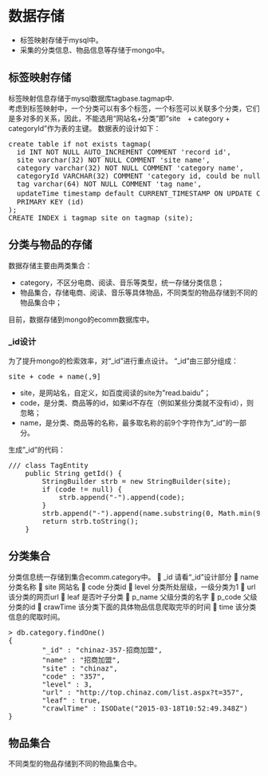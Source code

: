 
# 数据存储
- 标签映射存储于mysql中。
- 采集的分类信息、物品信息等存储于mongo中。

## 标签映射存储
标签映射信息存储于mysql数据库tagbase.tagmap中.  
考虑到标签映射中，一个分类可以有多个标签，一个标签可以关联多个分类，它们是多对多的关系，因此，不能选用“网站名+分类”即“site　+ category + categoryId”作为表的主键。
数据表的设计如下：

<pre>
create table if not exists tagmap(
  id INT NOT NULL AUTO_INCREMENT COMMENT 'record id',
  site varchar(32) NOT NULL COMMENT 'site name',
  category varchar(32) NOT NULL COMMENT 'category name',
  categoryId VARCHAR(32) COMMENT 'category id, could be null',
  tag varchar(64) NOT NULL COMMENT 'tag name',
  updateTime timestamp default CURRENT_TIMESTAMP ON UPDATE CURRENT_TIMESTAMP comment '更新时间，记录创建和更新时都会自动刷新', 
  PRIMARY KEY (id)
);
CREATE INDEX i_tagmap_site on tagmap (site);
</pre>

## 分类与物品的存储
数据存储主要由两类集合：

- category，不区分电商、阅读、音乐等类型，统一存储分类信息；
- 物品集合，存储电商、阅读、音乐等具体物品，不同类型的物品存储到不同的物品集合中；

目前，数据存储到mongo的ecomm数据库中。

### _id设计

为了提升mongo的检索效率，对“_id”进行重点设计。
“_id”由三部分组成：
<pre>site + code + name(,9]</pre>

- site，是网站名，自定义，如百度阅读的site为”read.baidu”；
- code，是分类、商品等的id，如果id不存在（例如某些分类就不没有id），则忽略；
- name，是分类、商品等的名称，最多取名称的前9个字符作为”_id”的一部分。

生成”_id”的代码：

<pre>
/// class TagEntity<T>
    public String getId() {
        StringBuilder strb = new StringBuilder(site);
        if (code != null) {
            strb.append("-").append(code);
        }
        strb.append("-").append(name.substring(0, Math.min(9, name.length())));
        return strb.toString();
    }
</pre>

## 分类集合
分类信息统一存储到集合ecomm.category中。
	_id 请看“_id”设计部分
	name 分类名称
	site 网站名
	code 分类id
	level 分类所处层级，一级分类为1
	url 该分类的网页url
	leaf 是否叶子分类
	p_name 父级分类的名字
	p_code 父级分类的id
	crawTime 该分类下面的具体物品信息爬取完毕的时间
	time 该分类信息的爬取时间。

<pre>
> db.category.findOne()
{
        "_id" : "chinaz-357-招商加盟",
        "name" : "招商加盟",
        "site" : "chinaz",
        "code" : "357",
        "level" : 3,
        "url" : "http://top.chinaz.com/list.aspx?t=357",
        "leaf" : true,
        "crawlTime" : ISODate("2015-03-18T10:52:49.348Z")
}
</pre>

## 物品集合
不同类型的物品存储到不同的物品集合中。

